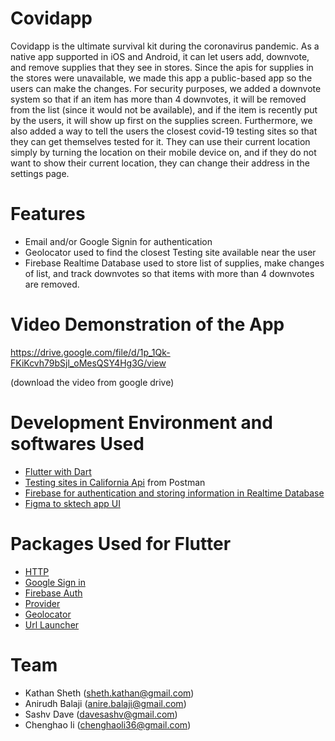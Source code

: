 # Covidapp

Covidapp is the ultimate survival kit during the coronavirus pandemic. As a native app supported in iOS and Android, it can let users add, downvote, and remove supplies that they see in stores. Since the apis for supplies in the stores were unavailable, we made this app a public-based app so the users can make the changes. For security purposes, we added a downvote system so that if an item has more than 4 downvotes, it will be removed from the list (since it would not be available), and if the item is recently put by the users, it will show up first on the supplies screen. Furthermore, we also added a way to tell the users the closest covid-19 testing sites so that they can get themselves tested for it. They can use their current location simply by turning the location on their mobile device on, and if they do not want to show their current location, they can change their address in the settings page.

# Features

* Email and/or Google Signin for authentication 
* Geolocator used to find the closest Testing site available near the user
* Firebase Realtime Database used to store list of supplies, make changes of list, and track downvotes so that items with more than 4 downvotes are removed. 

# Video Demonstration of the App

https://drive.google.com/file/d/1p_1Qk-FKiKcvh79bSjl_oMesQSY4Hg3G/view

(download the video from google drive)

# Development Environment and softwares Used

* [Flutter with Dart](https://flutter.dev/)
* [Testing sites in California Api](https://covid-19-testing.github.io/locations/california/complete.json) from Postman
* [Firebase for authentication and storing information in Realtime Database](https://firebase.google.com/)
* [Figma to sktech app UI](https://www.figma.com/)

# Packages Used for Flutter

* [HTTP](https://pub.dev/packages/http)
* [Google Sign in](https://pub.dev/packages/google_sign_in)
* [Firebase Auth](https://pub.dev/packages/firebase_auth)
* [Provider](https://pub.dev/packages/provider)
* [Geolocator](https://pub.dev/packages/geolocator)
* [Url Launcher](https://pub.dev/packages/url_launcher)

# Team

* Kathan Sheth (sheth.kathan@gmail.com)
* Anirudh Balaji (anire.balaji@gmail.com)
* Sashv Dave (davesashv@gmail.com)
* Chenghao li (chenghaoli36@gmail.com)
